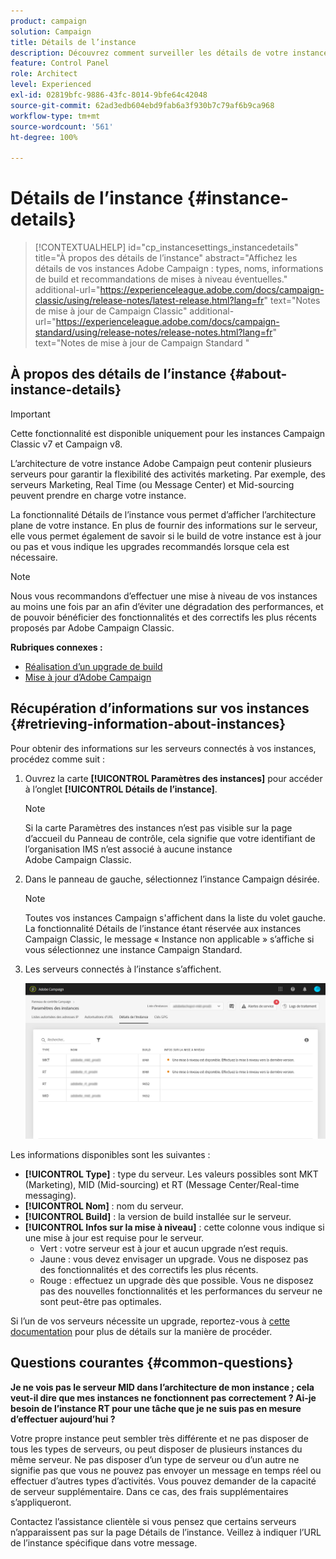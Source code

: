 ```yaml
---
product: campaign
solution: Campaign
title: Détails de l’instance
description: Découvrez comment surveiller les détails de votre instance dans le Panneau de contrôle
feature: Control Panel
role: Architect
level: Experienced
exl-id: 02819bfc-9886-43fc-8014-9bfe64c42048
source-git-commit: 62ad3edb604ebd9fab6a3f930b7c79af6b9ca968
workflow-type: tm+mt
source-wordcount: '561'
ht-degree: 100%

---
```


# Détails de lʼinstance {#instance-details}

>[!CONTEXTUALHELP]
>id="cp_instancesettings_instancedetails"
>title="À propos des détails de lʼinstance"
>abstract="Affichez les détails de vos instances Adobe Campaign : types, noms, informations de build et recommandations de mises à niveau éventuelles."
>additional-url="https://experienceleague.adobe.com/docs/campaign-classic/using/release-notes/latest-release.html?lang=fr" text="Notes de mise à jour de Campaign Classic"
>additional-url="https://experienceleague.adobe.com/docs/campaign-standard/using/release-notes/release-notes.html?lang=fr" text="Notes de mise à jour de Campaign Standard "

## À propos des détails de l’instance {#about-instance-details}

>[!IMPORTANT]
>
>Cette fonctionnalité est disponible uniquement pour les instances Campaign Classic v7 et Campaign v8.

L’architecture de votre instance Adobe Campaign peut contenir plusieurs serveurs pour garantir la flexibilité des activités marketing. Par exemple, des serveurs Marketing, Real Time (ou Message Center) et Mid-sourcing peuvent prendre en charge votre instance.

La fonctionnalité Détails de l’instance vous permet d’afficher l’architecture plane de votre instance. En plus de fournir des informations sur le serveur, elle vous permet également de savoir si le build de votre instance est à jour ou pas et vous indique les upgrades recommandés lorsque cela est nécessaire.

>[!NOTE]
>
>Nous vous recommandons d’effectuer une mise à niveau de vos instances au moins une fois par an afin d’éviter une dégradation des performances, et de pouvoir bénéficier des fonctionnalités et des correctifs les plus récents proposés par Adobe Campaign Classic.

**Rubriques connexes :**

* [Réalisation d’un upgrade de build](https://docs.campaign.adobe.com/doc/AC/getting_started/FR/buildUpgrade.html)
* [Mise à jour d’Adobe Campaign](https://docs.campaign.adobe.com/doc/AC/en/PRO_Updating_Adobe_Campaign_Introduction.html)

## Récupération d’informations sur vos instances {#retrieving-information-about-instances}

Pour obtenir des informations sur les serveurs connectés à vos instances, procédez comme suit :

1. Ouvrez la carte **[!UICONTROL Paramètres des instances]** pour accéder à l’onglet **[!UICONTROL Détails de l’instance]**.

   >[!NOTE]
   >
   >Si la carte Paramètres des instances n’est pas visible sur la page d’accueil du Panneau de contrôle, cela signifie que votre identifiant de l’organisation IMS n’est associé à aucune instance Adobe Campaign Classic.

1. Dans le panneau de gauche, sélectionnez l’instance Campaign désirée.

   >[!NOTE]
   >
   >Toutes vos instances Campaign s&#39;affichent dans la liste du volet gauche. La fonctionnalité Détails de l’instance étant réservée aux instances Campaign Classic, le message « Instance non applicable » s’affiche si vous sélectionnez une instance Campaign Standard.

1. Les serveurs connectés à l’instance s’affichent.

   ![](assets/instance_details.png)

Les informations disponibles sont les suivantes :

* **[!UICONTROL Type]** : type du serveur. Les valeurs possibles sont MKT (Marketing), MID (Mid-sourcing) et RT (Message Center/Real-time messaging).
* **[!UICONTROL Nom]** : nom du serveur.
* **[!UICONTROL Build]** : la version de build installée sur le serveur.
* **[!UICONTROL Infos sur la mise à niveau]** : cette colonne vous indique si une mise à jour est requise pour le serveur.
   * Vert : votre serveur est à jour et aucun upgrade n’est requis.
   * Jaune : vous devez envisager un upgrade. Vous ne disposez pas des fonctionnalités et des correctifs les plus récents.
   * Rouge : effectuez un upgrade dès que possible. Vous ne disposez pas des nouvelles fonctionnalités et les performances du serveur ne sont peut-être pas optimales.

Si l’un de vos serveurs nécessite un upgrade, reportez-vous à [cette documentation](https://docs.campaign.adobe.com/doc/AC/getting_started/EN/buildUpgrade.html) pour plus de détails sur la manière de procéder.

## Questions courantes {#common-questions}

**Je ne vois pas le serveur MID dans l’architecture de mon instance ; cela veut-il dire que mes instances ne fonctionnent pas correctement ? Ai-je besoin de l’instance RT pour une tâche que je ne suis pas en mesure d’effectuer aujourd’hui ?**

Votre propre instance peut sembler très différente et ne pas disposer de tous les types de serveurs, ou peut disposer de plusieurs instances du même serveur. Ne pas disposer d’un type de serveur ou d’un autre ne signifie pas que vous ne pouvez pas envoyer un message en temps réel ou effectuer d’autres types d’activités. Vous pouvez demander de la capacité de serveur supplémentaire. Dans ce cas, des frais supplémentaires s’appliqueront.

Contactez l’assistance clientèle si vous pensez que certains serveurs n’apparaissent pas sur la page Détails de l’instance. Veillez à indiquer l’URL de l’instance spécifique dans votre message.
